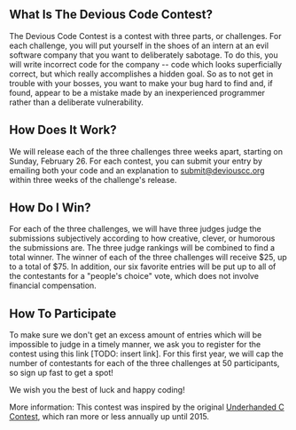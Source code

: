## What Is The Devious Code Contest?
The Devious Code Contest is a contest with three parts, or challenges. For each challenge, you will put yourself in the shoes of an intern at an evil software company that you want to deliberately sabotage. To do this, you will write incorrect code for the company -- code which looks superficially correct, but which really accomplishes a hidden goal. So as to not get in trouble with your bosses, you want to make your bug hard to find and, if found, appear to be a mistake made by an inexperienced programmer rather than a deliberate vulnerability.

## How Does It Work?
We will release each of the three challenges three weeks apart, starting on Sunday, February 26. For each contest, you can submit your entry by emailing both your code and an explanation to submit@deviouscc.org within three weeks of the challenge's release.

## How Do I Win?
For each of the three challenges, we will have three judges judge the submissions subjectively according to how creative, clever, or humorous the submissions are. The three judge rankings will be combined to find a total winner. The winner of each of the three challenges will receive $25, up to a total of $75. In addition, our six favorite entries will be put up to all of the contestants for a "people's choice" vote, which does not involve financial compensation.

## How To Participate
To make sure we don't get an excess amount of entries which will be impossible to judge in a timely manner, we ask you to register for the contest using this link [TODO: insert link]. For this first year, we will cap the number of contestants for each of the three challenges at 50 participants, so sign up fast to get a spot!

We wish you the best of luck and happy coding!

More information:
This contest was inspired by the original [Underhanded C Contest](http://underhanded-c.org/), which ran more or less annually up until 2015. 
